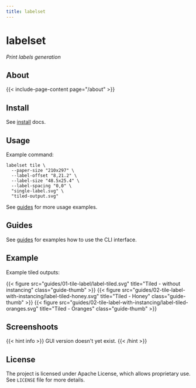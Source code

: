 ```yaml
---
title: labelset
---
```


# labelset

_Print labels generation_

## About

{{< include-page-content page="/about" >}}

## Install

See [install](install) docs.

## Usage

Example command:

```shell
labelset tile \
  --paper-size "210x297" \
  --label-offset "8,21.2" \
  --label-size "48.5x25.4" \
  --label-spacing "0,0" \
  "single-label.svg" \
  "tiled-output.svg"
```

See [guides](/guides) for more usage examples.

## Guides

See [guides](/guides) for examples how to use the CLI interface.

## Example

Example tiled outputs:

<div class="thumb-gallery">
{{< figure src="guides/01-tile-label/label-tiled.svg" title="Tiled - without instancing" class="guide-thumb" >}}
{{< figure src="guides/02-tile-label-with-instancing/label-tiled-honey.svg" title="Tiled - Honey" class="guide-thumb" >}}
{{< figure src="guides/02-tile-label-with-instancing/label-tiled-oranges.svg" title="Tiled - Oranges" class="guide-thumb" >}}
</div>

## Screenshoots

{{< hint info >}}
GUI version doesn't yet exist.
{{< /hint >}}

## License

The project is licensed under Apache License, which allows proprietary use. See `LICENSE` file for more details.
